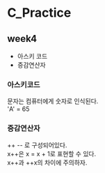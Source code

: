 # C_Practice
## week4
- 아스키 코드
- 증감연산자

### 아스키코드
문자는 컴퓨터에게 숫자로 인식된다. <br/>
'A' = 65 

### 증감연산자
++ -- 로 구성되어있다.<br/>
x++은 x = x + 1로 표현할 수 있다.  
x++과 ++x의 차이에 주의하자.<br/>

